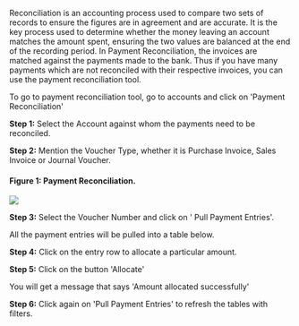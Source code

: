 Reconciliation is an accounting process used to compare two sets of records to
ensure the figures are in agreement and are accurate. It is the key process
used to determine whether the money leaving an account matches the amount
spent, ensuring the two values are balanced at the end of the recording
period. In Payment Reconciliation, the invoices are matched against the
payments made to the bank. Thus if you have many payments which are not
reconciled with their respective invoices, you can use the payment
reconciliation tool.

  

To go to payment reconciliation tool, go to accounts and click on 'Payment
Reconciliation'

  

__Step 1:__ Select the Account against whom the payments need to be reconciled.

  

__Step 2:__ Mention the Voucher Type, whether it is Purchase Invoice, Sales
Invoice or Journal Voucher.

  

#### Figure 1: Payment Reconciliation.

![](/assets/manual_erpnext_com/old_images/erpnext/payment-reconciliation-1.png)  

  

__Step 3:__ Select the Voucher Number and click on ' Pull Payment Entries'.  

All the payment entries will be pulled into a table below.

  

__Step 4:__ Click on the entry row to allocate a particular amount.

  

__Step 5:__ Click on the button 'Allocate'

You will get a message that says 'Amount allocated successfully'

  

__Step 6:__ Click again on 'Pull Payment Entries' to refresh the tables with
filters.

  